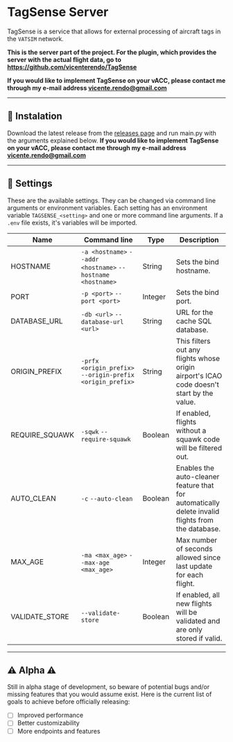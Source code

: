 # TagSense Server

TagSense is a service that allows for external processing of aircraft tags in the `VATSIM` network.

**This is the server part of the project. For the plugin, which provides the server with the actual flight data, go to https://github.com/vicenterendo/TagSense**

**If you would like to implement TagSense on your vACC, please contact me through my e-mail address vicente.rendo@gmail.com**

---

## 📲 Instalation

Download the latest release from the [releases page](https://github.com/vicenterendo/TagSense-Server/releases) and run main.py with the arguments explained below.
**If you would like to implement TagSense on your vACC, please contact me through my e-mail address vicente.rendo@gmail.com**

---

## 🔧 Settings

These are the available settings. They can be changed via command line arguments or environment variables.
Each setting has an environment variable `TAGSENSE_<setting>` and one or more command line arguments.
If a `.env` file exists, it's variables will be imported.

| Name           | Command line                                                | Type    | Description                                                                                       |
| -------------- | ----------------------------------------------------------- | ------- | ------------------------------------------------------------------------------------------------- |
| HOSTNAME       | `-a <hostname>` `--addr <hostname>` `--hostname <hostname>` | String  | Sets the bind hostname.                                                                           |
| PORT           | `-p <port>` `--port <port>`                                 | Integer | Sets the bind port.                                                                               |
| DATABASE_URL   | `-db <url>` `--database-url <url>`                          | String  | URL for the cache SQL database.                                                                   |
| ORIGIN_PREFIX  | `-prfx <origin_prefix>` `--origin-prefix <origin_prefix>`   | String  | This filters out any flights whose origin airport's ICAO code doesn't start by the value.         |
| REQUIRE_SQUAWK | `-sqwk` `--require-squawk`                                  | Boolean | If enabled, flights without a squawk code will be filtered out.                                   |
| AUTO_CLEAN     | `-c` `--auto-clean`                                         | Boolean | Enables the auto-cleaner feature that for automatically delete invalid flights from the database. |
| MAX_AGE        | `-ma <max_age>` `--max-age <max_age>`                       | Integer | Max number of seconds allowed since last update for each flight.                                  |
| VALIDATE_STORE | `--validate-store`                                          | Boolean | If enabled, all new flights will be validated and are only stored if valid.                       |

---

## ⚠️ Alpha ⚠️

Still in alpha stage of development, so beware of potential bugs and/or missing features that you would assume exist.
Here is the current list of goals to achieve before officially releasing:

- [ ] Improved performance
- [ ] Better customizability
- [ ] More endpoints and features
